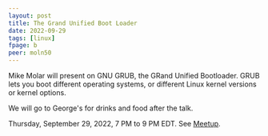```yaml
---
layout: post
title: The Grand Unified Boot Loader
date: 2022-09-29
tags: [linux]
fpage: b
peer: moln50
---
```


Mike Molar will present on GNU GRUB, the GRand Unified Bootloader. GRUB lets
you boot different operating systems, or different Linux kernel versions or
kernel options.

We will go to George's for drinks and food after the talk.

Thursday, September 29, 2022, 7 PM to 9 PM EDT. See [Meetup]({{site.meetupurl}}).
